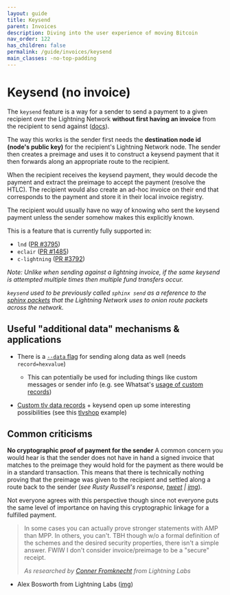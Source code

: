 ```yaml
---
layout: guide
title: Keysend
parent: Invoices
description: Diving into the user experience of moving Bitcoin
nav_order: 122
has_children: false
permalink: /guide/invoices/keysend
main_classes: -no-top-padding
---
```


# Keysend (no invoice)
The `keysend` feature is a way for a sender to send a payment to a given recipient over the Lightning Network **without first having an invoice** from the recipient to send against ([docs](https://lightning.readthedocs.io/lightning-keysend.7.html)).

The way this works is the sender first needs the **destination node id (node's public key)** for the recipient's Lightning Network node. The sender then creates a preimage and uses it to construct a keysend payment that it then forwards along an appropriate route to the recipient.

When the recipient receives the keysend payment, they would decode the payment and extract the preimage to accept the payment (resolve the HTLC). The recipient would also create an ad-hoc invoice on their end that corresponds to the payment and store it in their local invoice registry.

The recipient would usually have no way of knowing who sent the keysend payment unless the sender somehow makes this explicitly known.

This is a feature that is currently fully supported in:
- `lnd` ([PR #3795](https://github.com/lightningnetwork/lnd/pull/3795))
- `eclair` ([PR #1485](https://github.com/ACINQ/eclair/pull/1485))
- `c-lightning` ([PR #3792](https://github.com/ElementsProject/lightning/pull/3792))

_Note: Unlike when sending against a lightning invoice, if the same keysend is attempted multiple times then multiple fund transfers occur._

_`keysend` used to be previously called `sphinx send` as a reference to the [sphinx packets](https://wiki.ion.radar.tech/tech/lightning/sphinx-packet) that the Lightning Network uses to onion route packets across the network._

## Useful "additional data" mechanisms & applications

 - There is a [`--data` flag](https://api.lightning.community/#sendpayment) for sending along data as well (needs `record=hexvalue`)
    - This can potentially be used for including things like custom messages or sender info (e.g. see Whatsat's [usage of custom records](https://github.com/joostjager/whatsat/tree/b3759020e913727ef2f9661b3463a5035b6887a6#protocol))

- [Custom tlv data records](https://github.com/lightningnetwork/lnd/pull/3742) + keysend open up some interesting possibilities (see this [tlvshop](https://twitter.com/joostjgr/status/1234896447038017537) example)


## Common criticisms

**No cryptographic proof of payment for the sender**
A common concern you would hear is that the sender does not have in hand a signed invoice that matches to the preimage they would hold for the payment as there would be in a standard transaction. This means that there is technically nothing proving that the preimage was given to the recipient and settled along a route back to the sender (_see Rusty Russell's response, [tweet](https://twitter.com/rusty_twit/status/1346582657363181568) | [img](./assets/img/lightning-payments-keysend-rusty.png)_).

Not everyone agrees with this perspective though since not everyone puts the same level of importance on having this cryptographic linkage for a fulfilled payment.

> In some cases you can actually prove stronger statements with AMP than MPP. In others, you can't. TBH though w/o a formal definition of the schemes and the desired security properties, there isn't a simple answer. FWIW I don't consider invoice/preimage to be a "secure" receipt.
>
> <cite>As researched by <a href="https://twitter.com/bitconner/status/1349178391073746944">Conner Fromknecht</a> from Lightning Labs</cite>

- Alex Bosworth from Lightning Labs ([img](./assets/img/lightning-payments-keysend-alex.png))
